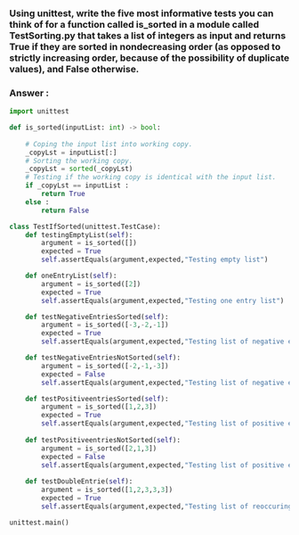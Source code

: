 ### Using unittest, write the five most informative tests you can think of for a function called is_sorted in a module called TestSorting.py that takes a list of integers as input and returns True if they are sorted in nondecreasing order (as opposed to strictly increasing order, because of the possibility of duplicate values), and False otherwise.

### Answer :
```python
import unittest

def is_sorted(inputList: int) -> bool:
    
    # Coping the input list into working copy.
    _copyLst = inputList[:]
    # Sorting the working copy.
    _copyLst = sorted(_copyLst)
    # Testing if the working copy is identical with the input list.
    if _copyLst == inputList :
        return True
    else : 
        return False

class TestIfSorted(unittest.TestCase):
    def testingEmptyList(self):
        argument = is_sorted([])
        expected = True
        self.assertEquals(argument,expected,"Testing empty list")

    def oneEntryList(self):
        argument = is_sorted([2])
        expected = True
        self.assertEquals(argument,expected,"Testing one entry list")

    def testNegativeEntriesSorted(self):
        argument = is_sorted([-3,-2,-1])
        expected = True
        self.assertEquals(argument,expected,"Testing list of negative entries,sorted already")

    def testNegativeEntriesNotSorted(self):
        argument = is_sorted([-2,-1,-3])
        expected = False
        self.assertEquals(argument,expected,"Testing list of negative entries,not sorted")

    def testPositiveentriesSorted(self):
        argument = is_sorted([1,2,3])
        expected = True
        self.assertEquals(argument,expected,"Testing list of positive entries, sorted already")
        
    def testPositiveentriesNotSorted(self):
        argument = is_sorted([2,1,3])
        expected = False
        self.assertEquals(argument,expected,"Testing list of positive entries, not sorted")
    
    def testDoubleEntrie(self):
        argument = is_sorted([1,2,3,3,3])
        expected = True
        self.assertEquals(argument,expected,"Testing list of reoccuring entries, sorted")

unittest.main()
```